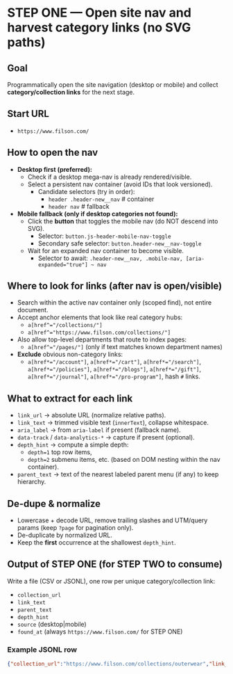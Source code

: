 # STEP ONE — Open site nav and harvest category links (no SVG paths)

## Goal
Programmatically open the site navigation (desktop or mobile) and collect **category/collection links** for the next stage.

## Start URL
- `https://www.filson.com/`

## How to open the nav
- **Desktop first (preferred):**
  - Check if a desktop mega-nav is already rendered/visible.
  - Select a persistent nav container (avoid IDs that look versioned).
    - Candidate selectors (try in order):
      - `header .header-new__nav`                 # container
      - `header nav`                               # fallback
- **Mobile fallback (only if desktop categories not found):**
  - Click the **button** that toggles the mobile nav (do NOT descend into SVG).
    - Selector: `button.js-header-mobile-nav-toggle`
    - Secondary safe selector: `button.header-new__nav-toggle`
  - Wait for an expanded nav container to become visible.
    - Selector to await: `.header-new__nav, .mobile-nav, [aria-expanded="true"] ~ nav`

## Where to look for links (after nav is open/visible)
- Search within the active nav container only (scoped find), not entire document.
- Accept anchor elements that look like real category hubs:
  - `a[href^="/collections/"]`
  - `a[href^="https://www.filson.com/collections/"]`
- Also allow top-level departments that route to index pages:
  - `a[href^="/pages/"]` (only if text matches known department names)
- **Exclude** obvious non-category links:
  - `a[href*="/account"]`, `a[href*="/cart"]`, `a[href*="/search"]`,
    `a[href*="/policies"]`, `a[href*="/blogs"]`, `a[href*="/gift"]`,
    `a[href*="/journal"]`, `a[href*="/pro-program"]`, hash `#` links.

## What to extract for each link
- `link_url`  → absolute URL (normalize relative paths).
- `link_text` → trimmed visible text (`innerText`), collapse whitespace.
- `aria_label` → from `aria-label` if present (fallback name).
- `data-track` / `data-analytics-*` → capture if present (optional).
- `depth_hint` → compute a simple depth:
  - `depth=1` top row items,
  - `depth=2` submenu items, etc. (based on DOM nesting within the nav container).
- `parent_text` → text of the nearest labeled parent menu (if any) to keep hierarchy.

## De-dupe & normalize
- Lowercase + decode URL, remove trailing slashes and UTM/query params (keep `?page` for pagination only).
- De-duplicate by normalized URL.
- Keep the **first** occurrence at the shallowest `depth_hint`.

## Output of STEP ONE (for STEP TWO to consume)
Write a file (CSV or JSONL), one row per unique category/collection link:
- `collection_url`
- `link_text`
- `parent_text`
- `depth_hint`
- `source` (desktop|mobile)
- `found_at` (always `https://www.filson.com/` for STEP ONE)

### Example JSONL row
```json
{"collection_url":"https://www.filson.com/collections/outerwear","link_text":"Outerwear","parent_text":"","depth_hint":1,"source":"desktop","found_at":"https://www.filson.com/"}